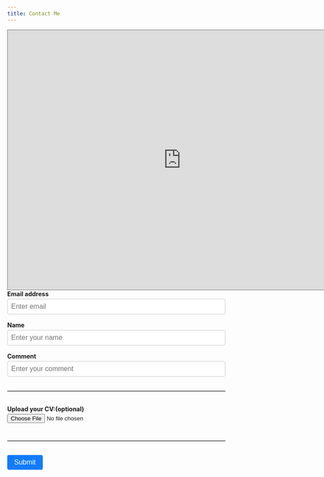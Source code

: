 ```yaml
---
title: Contact Me
---
```


<style>
    /* Style for labels */
    label {
        display: block;
        font-weight: bold;
        margin-bottom: 0.2rem;
    }
    
    /* Style for inputs and select */
    input[type="email"],
    input[type="text"],
    select {
        display: block;
        width: 100%;
        padding: 0.5rem;
        font-size: 1rem;
        border: 1px solid #ccc;
        border-radius: 4px;
        margin-bottom: 1rem;
        box-sizing: border-box;
    }
    
    /* Style for file input */
    input[type="file"] {
        margin-bottom: 0.5rem;
    }
    
    /* Style for submit button */
    button[type="submit"] {
        background-color: #117bff;
        color: #fff;
        border: none;
        padding: 0.5rem 1rem;
        border-radius: 4px;
        font-size: 1rem;
        cursor: pointer;
    }
    
    /* Style for hr */
    hr {
        margin: 2rem 0;
        border: none;
        border-top: 1px solid #ccc;
    }
</style>

<iframe src="https://calendar.google.com/calendar/embed?height=600&wkst=1&bgcolor=%23ffffff&ctz=America%2FNew_York&src=aXNhYWNoeXdAdW1pY2guZWR1&src=Y19jN2UwYzNhYzA2ODZmNjE5MGUyMmNhNGFjOGFkN2VjZGU1Yzk0NDlhMTg0YmMxYTExNWJiMjc4MTc3MTA0MzFkQGdyb3VwLmNhbGVuZGFyLmdvb2dsZS5jb20&src=YWRkcmVzc2Jvb2sjY29udGFjdHNAZ3JvdXAudi5jYWxlbmRhci5nb29nbGUuY29t&src=ZW4uY2hpbmEjaG9saWRheUBncm91cC52LmNhbGVuZGFyLmdvb2dsZS5jb20&color=%23039BE5&color=%23795548&color=%2333B679&color=%230B8043" style="border:solid 1px #777" width="800" height="600" frameborder="0" scrolling="no"></iframe>

<form accept-charset="UTF-8" action="https://getform.io/f/e05282ef-19eb-4a58-9798-7861b033b7f0" method="POST" enctype="multipart/form-data" target="_blank">
    <div class="form-group">
        <label for="exampleInputEmail1" required="required">Email address</label>
        <input type="email" name="email" class="form-control" id="exampleInputEmail1" aria-describedby="emailHelp" placeholder="Enter email">
    </div>
    <div class="form-group">
        <label for="exampleInputName">Name</label>
        <input type="text" name="name" class="form-control" id="exampleInputName" placeholder="Enter your name" required="required">
    </div>
    <div class="form-group">
        <label for="exampleInputName">Comment</label>
        <input type="text" name="info" class="form-control" id="info" placeholder="Enter your comment" required="required">
    </div>
    <hr>
    <div class="form-group mt-3">
        <label class="mr-2">Upload your CV:(optional)</label>
        <input type="file" name="file">
    </div>
    <hr>
    <button type="submit" class="btn btn-primary">Submit</button>
</form>
